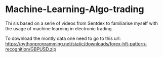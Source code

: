 # Machine-Learning-Algo-trading

Thi sis based on a serie of videos from Sentdex to familiarise myself with the usage of machine learning in electronic trading.

To download the montly data one need to go to this url: https://pythonprogramming.net/static/downloads/forex-hft-pattern-recognition/GBPUSD.zip
